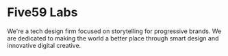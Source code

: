 # Five59 Labs

We're a tech design firm focused on storytelling for progressive brands.
We are dedicated to making the world a better place through smart design and innovative digital creative.

